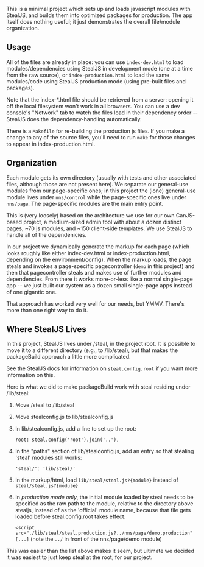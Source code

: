 This is a minimal project which sets up and loads javascript modules with StealJS, and builds
them into optimized packages for production. The app itself does nothing useful; it just
demonstrates the overall file/module organization.


## Usage

All of the files are already in place: you can use `index-dev.html` to load modules/dependencies
using StealJS in development mode (one at a time from the raw source), or `index-production.html`
to load the same modules/code using StealJS production mode (using pre-built files and packages).

Note that the index-*.html file should be retrieved from a server: opening it off the local
filesystem won't work in all browsers. You can use a dev console's "Network" tab to watch the
files load in their dependency order -- StealJS does the dependency-handling automatically.

There is a `Makefile` for re-building the production js files. If you make a change to any of
the source files, you'll need to run `make` for those changes to appear in index-production.html.


## Organization

Each module gets its own directory (usually with tests and other associated files, although
those are not present here). We separate our general-use modules from our page-specific ones;
in this project the (lone) general-use module lives under `nns/control` while the page-specific
ones live under `nns/page`. The page-specific modules are the main entry point.

This is (very loosely) based on the architecture we use for our own CanJS-based project,
a medium-sized admin tool with about a dozen distinct pages, ~70 js modules, and ~150
client-side templates. We use StealJS to handle all of the dependenicies.

In our project we dynamically generate the markup for each page (which looks roughly like either
index-dev.html or index-production.html, depending on the environment/config). When the markup
loads, the page steals and invokes a page-specific pagecontroller (`demo` in this project) and
then that pagecontroller steals and makes use of further modules and dependencies. From there
it works more-or-less like a normal single-page app -- we just built our system as a dozen
small single-page apps instead of one gigantic one.

That approach has worked very well for our needs, but YMMV. There's more than one right way
to do it.


## Where StealJS Lives

In this project, StealJS lives under /steal, in the project root. It is possible to move it
to a different directory (e.g., to /lib/steal), but that makes the packageBuild approach a little
more complicated.

See the StealJS docs for information on `steal.config.root` if you want more information on this.

Here is what we did to make packageBuild work with steal residing under /lib/steal:

1. Move /steal to /lib/steal
2. Move stealconfig.js to lib/stealconfig.js
3. In lib/stealconfig.js, add a line to set up the root:

    `root: steal.config('root').join('..'),`

4. In the "paths" section of lib/stealconfig.js, add an entry so that stealing 'steal' modules still works:

    `'steal/': 'lib/steal/'`

5. In the markup/html, load `lib/steal/steal.js?{module}` instead of `steal/steal.js?{module}`
6. In *production mode only*, the initial module loaded by steal needs to be specified as the raw
path to the module, relative to the directory above stealjs, instead of as the 'official' module
name, because that file gets loaded before steal.config.root takes effect.

    `<script src="./lib/steal/steal.production.js?../nns/page/demo,production" [...]`
    (note the `../` in front of the nns/page/demo module)

This was easier than the list above makes it seem, but ultimate we decided it was easiest to
just keep steal at the root, for our project.
